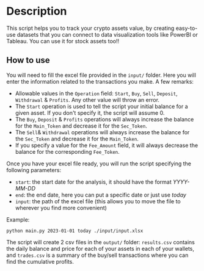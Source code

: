 # Description

This script helps you to track your crypto assets value, by creating easy-to-use datasets that you can connect to data visualization tools like PowerBI or Tableau. You can use it for stock assets too!!

## How to use

You will need to fill the excel file provided in the `input/` folder. Here you will enter the information related to the transactions you make. A few remarks:

- Allowable values in the `Operation` field: `Start`, `Buy`, `Sell`, `Deposit`, `Withdrawal` & `Profits`. Any other value will throw an error.
- The `Start` operation is used to tell the script your initial balance for a given asset. If you don't specify it, the script will assume 0.
- The `Buy`, `Deposit` & `Profits` operations will always increase the balance for the `Main_Token` and decrease it for the `Sec_Token`.
- The `Sell`& `Withdrawal` operations will always increase the balance for the `Sec_Token` and decrease it for the `Main_Token`.
- If you specify a value for the `Fee_Amount` field, it will always decrease the balance for the corresponding `Fee_Token`.

Once you have your excel file ready, you will run the script specifying the following parameters:

- `start`: the start date for the analysis, it should have the format _YYYY-MM-DD_
- `end`: the end date, here you can put a specific date or just use _today_
- `input`: the path of the excel file (this allows you to move the file to wherever you find more convenient)

Example:

```
python main.py 2023-01-01 today ./input/input.xlsx
```

The script will create 2 csv files in the `output/` folder: `results.csv` contains the daily balance and price for each of your assets in each of your wallets, and `trades.csv` is a summary of the buy/sell transactions where you can find the cumulative profits.
